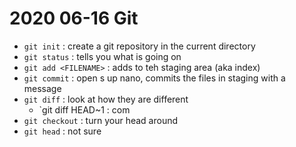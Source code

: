 # 2020 06-16 Git

- `git init` : create a git repository in the current directory
- `git status` : tells you what is going on
- `git add <FILENAME>` : adds <FILENAME> to teh staging area (aka index)
- `git commit` : open s up nano, commits the files in staging with a message
- `git diff` : look at how they are different
	- `git diff HEAD~1 <FILE>: com
- `git checkout` : turn your head around
- `git head` : not sure
